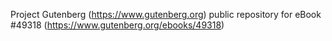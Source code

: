 Project Gutenberg (https://www.gutenberg.org) public repository for eBook #49318 (https://www.gutenberg.org/ebooks/49318)
